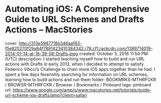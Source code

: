 # Automating iOS: A Comprehensive Guide to URL Schemes and Drafts Actions – MacStories

cover: http://313e5987718b346aaf83-f5e825270f29a84f7881423410384342.r78.cf1.rackcdn.com/1389714019-2014-01-14-at-16-39-58-Drafts.jpeg
created: October 5, 2016 11:54 PM (UTC)
description: I started teaching myself how to build and run URL actions with Drafts in early 2013, when I decided to attempt to satisfy Federico Viticci’s Challenge to chain more iOS apps together than he had. I spent a few days feverishly searching for information on URL schemes, learning how to build actions and run them
folder: BOOKMRKS-MTHRFCKR / BROWSR-MTHRFCKR / Browser / Bookmarks / Pinboard
tags: pinboard
url: https://www.google.com/amp/s/www.macstories.net/tutorials/guide-url-scheme-ios-drafts/amp?client=safari